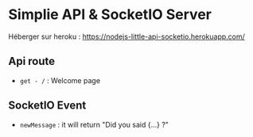 # Simplie API & SocketIO Server

Héberger sur heroku : https://nodejs-little-api-socketio.herokuapp.com/

## Api route

- `get - /` : Welcome page

## SocketIO Event

- `newMessage` : it will return "Did you said {...} ?"
